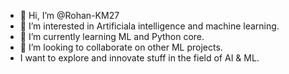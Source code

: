 - 👋 Hi, I’m @Rohan-KM27
- 👀 I’m interested in Artificiala intelligence and machine learning.
- 🌱 I’m currently learning ML and Python core.
- 💞️ I’m looking to collaborate on other ML projects.
- I want to explore and innovate stuff in the field of AI & ML.
